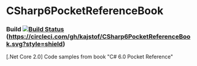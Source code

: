 # CSharp6PocketReferenceBook
### Build [![Build Status](https://travis-ci.org/kajstof/CSharp6PocketReferenceBook.svg?branch=master)](https://travis-ci.org/kajstof/CSharp6PocketReferenceBook) (https://circleci.com/gh/kajstof/CSharp6PocketReferenceBook.svg?style=shield)
[.Net Core 2.0] Code samples from book "C# 6.0 Pocket Reference"
